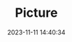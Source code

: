 ---
weight: 1
images:
- /images/edited/218.jpeg
title: Picture
date: 2023-11-11 14:40:34
tags: [luminarneo,work,ILCE7M3,25.1,person,cup,diningtable,tv]
---